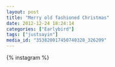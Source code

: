 ```yaml
---
layout: post
title: "Merry old fashioned Christmas"
date: 2012-12-24 18:24:14
categories: ["Earlybird"]
tags: ["justsayin"]
media_id: "353820017450740328_326209"
---
```


{% instagram %}
